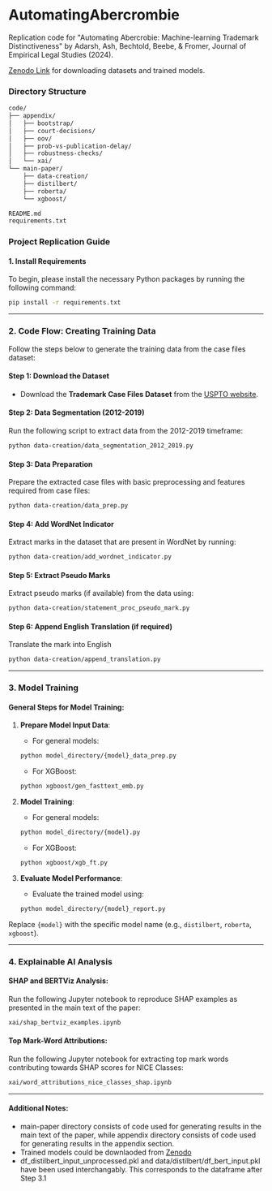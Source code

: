 # AutomatingAbercrombie
Replication code for "Automating Abercrobie: Machine-learning Trademark Distinctiveness" by Adarsh, Ash, Bechtold, Beebe, &amp; Fromer, Journal of Empirical Legal Studies (2024).

[Zenodo Link](https://doi.org/10.5281/zenodo.13846292) for downloading datasets and trained models. 

### Directory Structure 
```bash
code/
├── appendix/
│   ├── bootstrap/
│   ├── court-decisions/
│   ├── oov/
│   ├── prob-vs-publication-delay/
│   ├── robustness-checks/
│   └── xai/
└── main-paper/
    ├── data-creation/
    ├── distilbert/
    ├── roberta/
    └── xgboost/

README.md
requirements.txt
``` 

### Project Replication Guide

#### 1. Install Requirements

To begin, please install the necessary Python packages by running the following command:

```bash
pip install -r requirements.txt
```

---

### 2. Code Flow: Creating Training Data

Follow the steps below to generate the training data from the case files dataset:

#### Step 1: Download the Dataset
- Download the **Trademark Case Files Dataset** from the [USPTO website](https://www.uspto.gov/ip-policy/economic-research/research-datasets/trademark-case-files-dataset).

#### Step 2: Data Segmentation (2012-2019)
Run the following script to extract data from the 2012-2019 timeframe:
```bash
python data-creation/data_segmentation_2012_2019.py
```

#### Step 3: Data Preparation
Prepare the extracted case files with basic preprocessing and features required from case files:
```bash
python data-creation/data_prep.py
```

#### Step 4: Add WordNet Indicator
Extract marks in the dataset that are present in WordNet by running:
```bash
python data-creation/add_wordnet_indicator.py
```

#### Step 5: Extract Pseudo Marks
Extract pseudo marks (if available) from the data using:
```bash
python data-creation/statement_proc_pseudo_mark.py
```

#### Step 6: Append English Translation (if required)
Translate the mark into English
```bash
python data-creation/append_translation.py
```

---

### 3. Model Training

#### General Steps for Model Training:
1. **Prepare Model Input Data**:
    - For general models: 
    ```bash
    python model_directory/{model}_data_prep.py
    ```
    - For XGBoost: 
    ```bash
    python xgboost/gen_fasttext_emb.py
    ```

2. **Model Training**:
    - For general models: 
    ```bash
    python model_directory/{model}.py
    ```
    - For XGBoost: 
    ```bash
    python xgboost/xgb_ft.py
    ```

3. **Evaluate Model Performance**:
    - Evaluate the trained model using:
    ```bash
    python model_directory/{model}_report.py
    ```

Replace `{model}` with the specific model name (e.g., `distilbert`, `roberta`, `xgboost`).

---

### 4. Explainable AI Analysis

#### SHAP and BERTViz Analysis:
Run the following Jupyter notebook to reproduce SHAP examples as presented in the main text of the paper:
```bash
xai/shap_bertviz_examples.ipynb
```

#### Top Mark-Word Attributions:
Run the following Jupyter notebook for extracting top mark words contributing towards SHAP scores for NICE Classes:
```bash
xai/word_attributions_nice_classes_shap.ipynb
```

---

#### Additional Notes:
- main-paper directory consists of code used for generating results in the main text of the paper, while appendix directory consists of code used for generating results in the appendix section. 
- Trained models could be downlaoded from [Zenodo](https://doi.org/10.5281/zenodo.13846292)
- df_distilbert_input_unprocessed.pkl and data/distilbert/df_bert_input.pkl have been used interchangably. This corresponds to the dataframe after Step 3.1 
